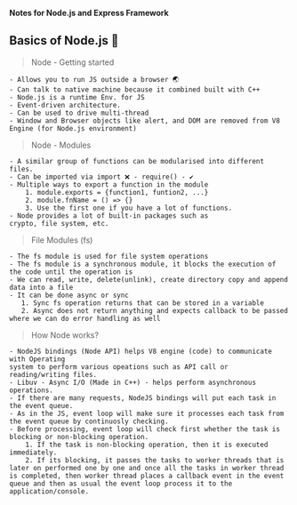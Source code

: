 **Notes for Node.js and Express Framework**

## Basics of Node.js 🚀

> Node - Getting started

    - Allows you to run JS outside a browser 🌏
    - Can talk to native machine because it combined built with C++
    - Node.js is a runtime Env. for JS
    - Event-driven architecture.
    - Can be used to drive multi-thread
    - Window and Browser objects like alert, and DOM are removed from V8 Engine (for Node.js environment)

> Node - Modules

    - A similar group of functions can be modularised into different files.
    - Can be imported via import ❌ - require() - ✔
    - Multiple ways to export a function in the module
        1. module.exports = {function1, funtion2, ...}
        2. module.fnName = () => {}
        3. Use the first one if you have a lot of functions.
    - Node provides a lot of built-in packages such as
    crypto, file system, etc.

> File Modules (fs)

    - The fs module is used for file system operations
    - The fs module is a synchronous module, it blocks the execution of the code until the operation is
    - We can read, write, delete(unlink), create directory copy and append data into a file
    - It can be done async or sync
       1. Sync fs operation returns that can be stored in a variable
       2. Async does not return anything and expects callback to be passed where we can do error handling as well

> How Node works?

    - NodeJS bindings (Node API) helps V8 engine (code) to communicate with Operating
    system to perform various opeations such as API call or reading/writing files.
    - Libuv - Async I/O (Made in C++) - helps perform asynchronous operations.
    - If there are many requests, NodeJS bindings will put each task in the event queue.
    - As in the JS, event loop will make sure it processes each task from the event queue by continuosly checking.
    - Before processing, event loop will check first whether the task is blocking or non-blocking operation.
        1. If the task is non-blocking operation, then it is executed immediately.
        2. If its blocking, it passes the tasks to worker threads that is later on performed one by one and once all the tasks in worker thread is completed, then worker thread places a callback event in the event queue and then as usual the event loop process it to the application/console.
